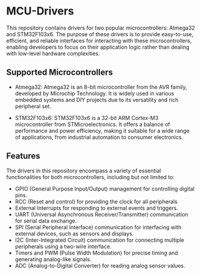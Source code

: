 # MCU-Drivers
This repository contains drivers for two popular microcontrollers: Atmega32 and STM32F103x6. The purpose of these drivers is to provide easy-to-use, efficient, and reliable interfaces for interacting with these microcontrollers, enabling developers to focus on their application logic rather than dealing with low-level hardware complexities.  
  
## Supported Microcontrollers
- Atmega32: Atmega32 is an 8-bit microcontroller from the AVR family, developed by Microchip Technology. It is widely used in various embedded systems and DIY projects due to its versatility and rich peripheral set.  
  
- STM32F103x6: STM32F103x6 is a 32-bit ARM Cortex-M3 microcontroller from STMicroelectronics. It offers a balance of performance and power efficiency, making it suitable for a wide range of applications, from industrial automation to consumer electronics.

## Features
The drivers in this repository encompass a variety of essential functionalities for both microcontrollers, including but not limited to:

- GPIO (General Purpose Input/Output) management for controlling digital pins.
- RCC (Reset and control) for providing the clock for all peripherals
- External Interrupts for responding to external events and triggers.
- UART (Universal Asynchronous Receiver/Transmitter) communication for serial data exchange.
- SPI (Serial Peripheral Interface) communication for interfacing with external devices, such as sensors and displays.
- I2C (Inter-Integrated Circuit) communication for connecting multiple peripherals using a two-wire interface.
- Timers and PWM (Pulse Width Modulation) for precise timing and generating analog-like signals.
- ADC (Analog-to-Digital Converter) for reading analog sensor values.

